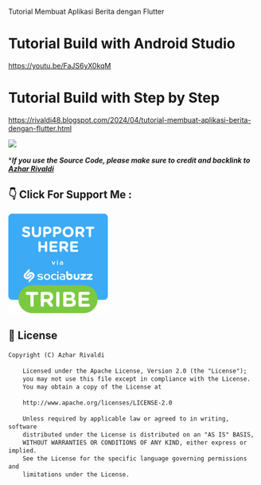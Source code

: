 Tutorial Membuat Aplikasi Berita dengan Flutter

# Tutorial Build with Android Studio
https://youtu.be/FaJS6yX0kqM

# Tutorial Build with Step by Step
https://rivaldi48.blogspot.com/2024/04/tutorial-membuat-aplikasi-berita-dengan-flutter.html

<img src="https://blogger.googleusercontent.com/img/b/R29vZ2xl/AVvXsEiNcu1q7L1v5WGYkAFqBxtq9_BT_lMCIbj1FUdb_uayA8-X406yGhdNRCfYV_AgPfrQX8C5C29u81F7TLBUGDozNHKz30UTfX0lP1J9EMapDvC46mNrIGqOWXHgF_7ihlE6RrJln1h_bZ1WOrBn3YB1nmrEvISl4f1YZ1AnZHbWWDqYK32Q0BSwTSSUvLBh/s1280/Tutorial%20Membuat%20Aplikasi%20Berita%20dengan%20Flutter.png" data-canonical-src="https://rivaldi48.blogspot.com/2024/04/tutorial-membuat-aplikasi-juz-amma-dengan-flutter.html" style="max-width:100%;">

****If you use the Source Code, please make sure to credit and backlink to [Azhar Rivaldi](https://rivaldi48.blogspot.com/)***

## 👇 Click For Support Me :
<a href="https://sociabuzz.com/azharrvldi_/donate"> 
<img src="https://github.com/AzharRivaldi/AzharRivaldi/blob/master/Support%20Here.png" width="200" height="200"></a>

## 📄 License

```
Copyright (C) Azhar Rivaldi

    Licensed under the Apache License, Version 2.0 (the "License");
    you may not use this file except in compliance with the License.
    You may obtain a copy of the License at

    http://www.apache.org/licenses/LICENSE-2.0

    Unless required by applicable law or agreed to in writing, software
    distributed under the License is distributed on an "AS IS" BASIS,
    WITHOUT WARRANTIES OR CONDITIONS OF ANY KIND, either express or implied.
    See the License for the specific language governing permissions and
    limitations under the License.

```
